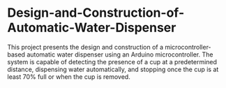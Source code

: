 # Design-and-Construction-of-Automatic-Water-Dispenser
This project presents the design and construction of a microcontroller-based automatic water dispenser using an Arduino microcontroller. The system is capable of detecting the presence of a cup at a predetermined distance, dispensing water automatically, and stopping once the cup is at least 70% full or when the cup is removed.
